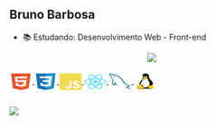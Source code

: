 ## Bruno Barbosa

- 📚 Estudando: Desenvolvimento Web - Front-end

<div align="center">
  <a href="https://github.com/bsbarbosa">
  <img height="180em" src="https://github-readme-stats.vercel.app/api?username=bsbarbosa&show_icons=true&theme=dark&include_all_commits=true&count_private=true"/>
  <!-- <img height="180em" src="https://github-readme-stats.vercel.app/api/top-langs/?username=bsbarbosa&layout=compact&langs_count=7&theme=dark"/> -->
</div>
<div style="display: inline_block"><br>
  <img align="center" alt="Bsbarbosa-HTML" height="30" width="40" src="https://raw.githubusercontent.com/devicons/devicon/master/icons/html5/html5-original.svg">
  <img align="center" alt="Bsbarbosa-CSS" height="30" width="40" src="https://raw.githubusercontent.com/devicons/devicon/master/icons/css3/css3-original.svg">
  <img align="center" alt="Bsbarbosa-Js" height="30" width="40" src="https://raw.githubusercontent.com/devicons/devicon/master/icons/javascript/javascript-plain.svg">
  <img align="center" alt="Bsbarbosa-React" height="30" width="40" src="https://raw.githubusercontent.com/devicons/devicon/master/icons/react/react-original.svg">
  <img align="center" alt="Bsbarbosa-Mysql" height="30" width="40" src="https://raw.githubusercontent.com/devicons/devicon/master/icons/mysql/mysql-original.svg">
  <img align="center" alt="Bsbarbosa-Linux" height="30" width="40" src="https://raw.githubusercontent.com/devicons/devicon/master/icons/linux/linux-original.svg">
  
  <!-- <img align="right" alt="Bsbarbosa-pic" height="150" style="border-radius:50px;"> -->
</div>

  ##
  
<div> 
  <a href = "mailto:bruno.barbosa1023@gmail.com"><img src="https://img.shields.io/badge/-Gmail-%23333?style=for-the-badge&logo=gmail&logoColor=white" target="_blank"></a>
  <!-- ![Snake animation](https://github.com/bsbarbosa/rafaballerini/blob/output/github-contribution-grid-snake.svg) -->
</div>
